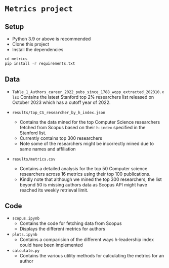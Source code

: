 # `Metrics project`

## Setup
* Python 3.9 or above is recommended
* Clone this project
* Install the dependencies
```python
cd metrics
pip install -r requirements.txt
```

## Data
* `Table_1_Authors_career_2022_pubs_since_1788_wopp_extracted_202310.xlsx`
Contains the latest Stanford top 2% researchers list released on October 2023 which has a cutoff year of 2022.

* `results/top_CS_researcher_by_h_index.json`
    - Contains the data mined for the top Computer Science researchers fetched from Scopus based on their
`h-index` specified in the Stanford list.
    - Currently contains top 300 researchers
    - Note some of the researchers might be incorrectly mined due to same names and affiliation

* `results/metrics.csv`
    - Contains a detailed analysis for the top 50 Computer science researchers across 16 metrics using their top 100 publications.
    - Kindly note that although we mined the top 300 researchers, the list beyond 50 is missing authors data as Scopus API might have reached its weekly retrieval limit.

## Code
* `scopus.ipynb`
    - Contains the code for fetching data from Scopus
    - Displays the different metrics for authors
* `plots.ipynb`
    - Contains a comparision of the different ways h-leadership index could have been implemented
* `calculate.py`
    * Contains the various utility methods for calculating the metrics for an author
